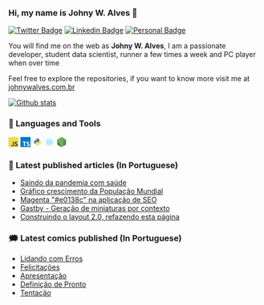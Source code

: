 ### Hi, my name is Johny W. Alves :wave:

[![Twitter Badge](https://img.shields.io/badge/-Twitter-ed34a2?style=flat-square&labelColor=ed34a2&logo=twitter&logoColor=white&link=https://twitter.com/johnywalves)](https://twitter.com/johnywalves)
[![Linkedin Badge](https://img.shields.io/badge/-LinkedIn-ed34a2?style=flat-square&logo=Linkedin&logoColor=white&link=https://www.linkedin.com/in/johnywalves)](https://www.linkedin.com/in/johnywalves)
[![Personal Badge](https://img.shields.io/badge/-johnywalves.com.br-ed34a2?style=flat-square&logo=Gatsby&logoColor=white&link=https://www.johnywalves.com.br)](https://www.johnywalves.com.br)

You will find me on the web as **Johny W. Alves**, I am a passionate developer, student data scientist, runner a few times a week and PC player when over time

Feel free to explore the repositories, if you want to know more visit me at [johnywalves.com.br](https://johnywalves.com.br/)

[![Github stats](https://github-readme-stats.vercel.app/api?username=johnywalves&count_private=true&hide=issues&show_icons=true&theme=graywhite&title_color=ed34a2)](https://github.com/johnywalves)

### :wrench: Languages and Tools

<code><img height="20" src="https://raw.githubusercontent.com/github/explore/80688e429a7d4ef2fca1e82350fe8e3517d3494d/topics/javascript/javascript.png"></code>
<code><img height="20" src="https://raw.githubusercontent.com/github/explore/80688e429a7d4ef2fca1e82350fe8e3517d3494d/topics/typescript/typescript.png"></code>
<code><img height="20" src="https://raw.githubusercontent.com/github/explore/5c058a388828bb5fde0bcafd4bc867b5bb3f26f3/topics/python/python.png"></code>
<code><img height="20" src="https://raw.githubusercontent.com/github/explore/80688e429a7d4ef2fca1e82350fe8e3517d3494d/topics/react/react.png"></code>
<code><img height="20" src="https://raw.githubusercontent.com/github/explore/80688e429a7d4ef2fca1e82350fe8e3517d3494d/topics/nodejs/nodejs.png"></code>    

### :notebook: Latest published articles (In Portuguese)

<!-- BLOG:START -->
- [Saindo da pandemia com saúde](https://johnywalves.com.br/saindo-da-pandemia/)
- [Gráfico crescimento da População Mundial](https://johnywalves.com.br/graphic-world-population/)
- [Magenta &quot;#e0138c&quot; na aplicação de SEO](https://johnywalves.com.br/seo-e0138c/)
- [Gastby - Geração de miniaturas por contexto](https://johnywalves.com.br/opengraphimages-gastby/)
- [Construindo o layout 2.0, refazendo esta página](https://johnywalves.com.br/construindo-layout-2.0/)
<!-- BLOG:END -->

### :right_anger_bubble: Latest comics published (In Portuguese)

<!-- COMIC:START -->
- [Lidando com Erros](https://johnywalves.com.br/comic-25/)
- [Felicitações](https://johnywalves.com.br/comic-24/)
- [Apresentação](https://johnywalves.com.br/comic-23/)
- [Definição de Pronto](https://johnywalves.com.br/comic-22/)
- [Tentação](https://johnywalves.com.br/comic-21/)
<!-- COMIC:END -->

<!--
**johnywalves/johnywalves** is a ✨ _special_ ✨ repository because its `README.md` (this file) appears on your GitHub profile.

Here are some ideas to get you started:

- 🔭 I’m currently working on ...
- 🌱 I’m currently learning ...
- 👯 I’m looking to collaborate on ...
- 🤔 I’m looking for help with ...
- 💬 Ask me about ...
- 📫 How to reach me: ...
- 😄 Pronouns: ...
- ⚡ Fun fact: ...

[![Top Langs](https://github-readme-stats.vercel.app/api/top-langs/?username=johnywalves&layout=compact&title_color=ed34a2)](https://github.com/johnywalves)
-->
